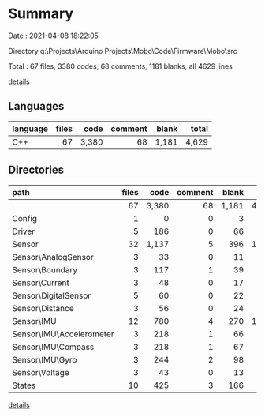# Summary

Date : 2021-04-08 18:22:05

Directory q:\Projects\Arduino Projects\Mobo\Code\Firmware\Mobo\src

Total : 67 files,  3380 codes, 68 comments, 1181 blanks, all 4629 lines

[details](details.md)

## Languages
| language | files | code | comment | blank | total |
| :--- | ---: | ---: | ---: | ---: | ---: |
| C++ | 67 | 3,380 | 68 | 1,181 | 4,629 |

## Directories
| path | files | code | comment | blank | total |
| :--- | ---: | ---: | ---: | ---: | ---: |
| . | 67 | 3,380 | 68 | 1,181 | 4,629 |
| Config | 1 | 0 | 0 | 3 | 3 |
| Driver | 5 | 186 | 0 | 66 | 252 |
| Sensor | 32 | 1,137 | 5 | 396 | 1,538 |
| Sensor\AnalogSensor | 3 | 33 | 0 | 11 | 44 |
| Sensor\Boundary | 3 | 117 | 1 | 39 | 157 |
| Sensor\Current | 3 | 48 | 0 | 17 | 65 |
| Sensor\DigitalSensor | 5 | 60 | 0 | 22 | 82 |
| Sensor\Distance | 3 | 56 | 0 | 24 | 80 |
| Sensor\IMU | 12 | 780 | 4 | 270 | 1,054 |
| Sensor\IMU\Accelerometer | 3 | 218 | 1 | 66 | 285 |
| Sensor\IMU\Compass | 3 | 218 | 1 | 67 | 286 |
| Sensor\IMU\Gyro | 3 | 244 | 2 | 98 | 344 |
| Sensor\Voltage | 3 | 43 | 0 | 13 | 56 |
| States | 10 | 425 | 3 | 166 | 594 |

[details](details.md)